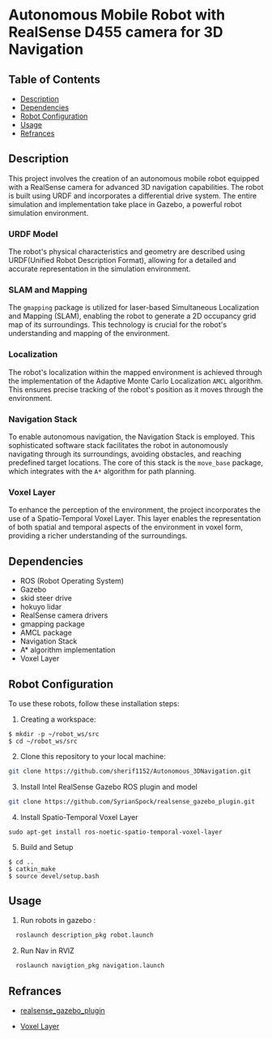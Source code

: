 # Autonomous Mobile Robot with RealSense D455 camera for 3D Navigation

## Table of Contents
- [Description](#description)
- [Dependencies](#dependencies)
- [Robot Configuration]( #robot-configuration)
- [Usage](#usage)
- [Refrances](#refrances)

## Description

This project involves the creation of an autonomous mobile robot equipped with a RealSense camera for advanced 3D navigation capabilities. The robot is built using URDF  and incorporates a differential drive system. The entire simulation and implementation take place in Gazebo, a powerful robot simulation environment.

### URDF Model
The robot's physical characteristics and geometry are described using URDF(Unified Robot Description Format), allowing for a detailed and accurate representation in the simulation environment.

### SLAM and Mapping
The `gmapping` package is utilized for laser-based Simultaneous Localization and Mapping (SLAM), enabling the robot to generate a 2D occupancy grid map of its surroundings. This technology is crucial for the robot's understanding and mapping of the environment.

### Localization
The robot's localization within the mapped environment is achieved through the implementation of the Adaptive Monte Carlo Localization `AMCL` algorithm. This ensures precise tracking of the robot's position as it moves through the environment.

### Navigation Stack
To enable autonomous navigation, the Navigation Stack is employed. This sophisticated software stack facilitates the robot in autonomously navigating through its surroundings, avoiding obstacles, and reaching predefined target locations. The core of this stack is the `move_base` package, which integrates with the `A*` algorithm for path planning.

###  Voxel Layer
To enhance the perception of the environment, the project incorporates the use of a Spatio-Temporal Voxel Layer. This layer enables the representation of both spatial and temporal aspects of the environment in voxel form, providing a richer understanding of the surroundings.

## Dependencies
- ROS (Robot Operating System)
- Gazebo
- skid steer drive
- hokuyo lidar
- RealSense camera drivers
- gmapping package
- AMCL package
- Navigation Stack
- A* algorithm implementation
- Voxel Layer

## Robot Configuration

To use these robots, follow these installation steps:

1. Creating a workspace:

```
$ mkdir -p ~/robot_ws/src
$ cd ~/robot_ws/src 
```

2. Clone this repository to your local machine:

```bash
git clone https://github.com/sherif1152/Autonomous_3DNavigation.git
```
3. Install Intel RealSense Gazebo ROS plugin and model
```bash
git clone https://github.com/SyrianSpock/realsense_gazebo_plugin.git
```
4. Install Spatio-Temporal Voxel Layer
```
sudo apt-get install ros-noetic-spatio-temporal-voxel-layer
```
5. Build and Setup
```
$ cd ..
$ catkin_make
$ source devel/setup.bash 
```

## Usage
 1. Run robots in gazebo :
```bash
  roslaunch description_pkg robot.launch 
```
 2. Run Nav in RVIZ
```bash
  roslaunch navigtion_pkg navigation.launch 
```

## Refrances
- [realsense_gazebo_plugin](https://github.com/SyrianSpock/realsense_gazebo_plugin)

- [Voxel Layer](https://github.com/SteveMacenski/spatio_temporal_voxel_layer)
